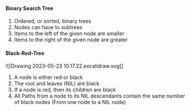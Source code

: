 #### Binary Search Tree
1. Ordered, or sorted, binary trees
2. Nodes can have to subtrees
3. Items to the left of the given node are smaller
4. Items to the right of the given node are greater

#### Black-Red-Tree
![[Drawing 2023-05-23 10.17.22.excalidraw.svg]]
1. A node is either red or black
2. The root and leaves (NIL) are black
3. If a node is red, then its children are black
4. All Paths from a node to its NIL descendants contain the same number of black nodes (From one node to a NIL node)